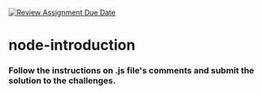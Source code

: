 [![Review Assignment Due Date](https://classroom.github.com/assets/deadline-readme-button-22041afd0340ce965d47ae6ef1cefeee28c7c493a6346c4f15d667ab976d596c.svg)](https://classroom.github.com/a/bz89Rzsi)
# node-introduction
### Follow the instructions on .js file's comments and submit the solution to the challenges.

